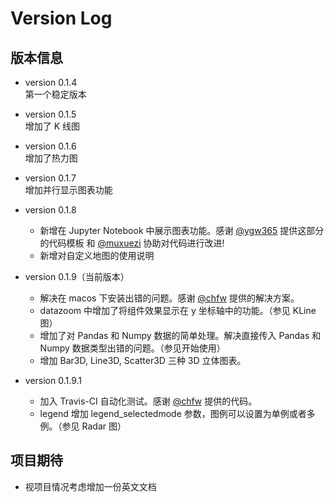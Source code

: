 # Version Log

## 版本信息
* version 0.1.4  
    第一个稳定版本

* version 0.1.5  
    增加了 K 线图

* version 0.1.6  
    增加了热力图

* version 0.1.7  
    增加并行显示图表功能

* version 0.1.8  
    * 新增在 Jupyter Notebook 中展示图表功能。感谢 [@ygw365](https://github.com/ygw365) 提供这部分的代码模板 和 [@muxuezi](https://github.com/muxuezi) 协助对代码进行改进!
    * 新增对自定义地图的使用说明  

* version 0.1.9（当前版本）
    * 解决在 macos 下安装出错的问题。感谢 [@chfw](https://github.com/chfw) 提供的解决方案。
    * datazoom 中增加了将组件效果显示在 y 坐标轴中的功能。（参见 KLine 图）
    * 增加了对 Pandas 和 Numpy 数据的简单处理。解决直接传入 Pandas 和 Numpy 数据类型出错的问题。（参见开始使用）
    * 增加 Bar3D, Line3D, Scatter3D 三种 3D 立体图表。

* version 0.1.9.1
    * 加入 Travis-CI 自动化测试。感谢 [@chfw](https://github.com/chfw) 提供的代码。  
    * legend 增加 legend_selectedmode 参数，图例可以设置为单例或者多例。（参见 Radar 图）

## 项目期待

* 视项目情况考虑增加一份英文文档